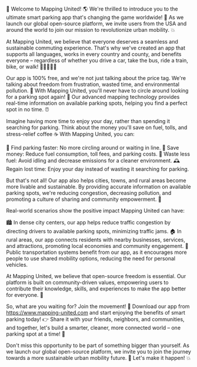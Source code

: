 🎉 Welcome to Mapping United! 🌎 We're thrilled to introduce you to the ultimate smart parking app that's changing the game worldwide! 🚀 As we launch our global open-source platform, we invite users from the USA and around the world to join our mission to revolutionize urban mobility. 💥

At Mapping United, we believe that everyone deserves a seamless and sustainable commuting experience. That's why we've created an app that supports all languages, works in every country and county, and benefits everyone – regardless of whether you drive a car, take the bus, ride a train, bike, or walk! 🚗🚌🚂🚴‍♀️

Our app is 100% free, and we're not just talking about the price tag. We're talking about freedom from frustration, wasted time, and environmental pollution. 💪 With Mapping United, you'll never have to circle around looking for a parking spot again! 📍 Our advanced mapping technology provides real-time information on available parking spots, helping you find a perfect spot in no time. ⏰

Imagine having more time to enjoy your day, rather than spending it searching for parking. Think about the money you'll save on fuel, tolls, and stress-relief coffee ☕️ With Mapping United, you can:

📍 Find parking faster: No more circling around or waiting in line.
💸 Save money: Reduce fuel consumption, toll fees, and parking costs.
🌟 Waste less fuel: Avoid idling and decrease emissions for a cleaner environment.
🕰️ Regain lost time: Enjoy your day instead of wasting it searching for parking.

But that's not all! Our app also helps cities, towns, and rural areas become more livable and sustainable. By providing accurate information on available parking spots, we're reducing congestion, decreasing pollution, and promoting a culture of sharing and community empowerment. 🌆

Real-world scenarios show the positive impact Mapping United can have:

🏙️ In dense city centers, our app helps reduce traffic congestion by directing drivers to available parking spots, minimizing traffic jams.
🏠 In rural areas, our app connects residents with nearby businesses, services, and attractions, promoting local economies and community engagement.
🚌 Public transportation systems benefit from our app, as it encourages more people to use shared mobility options, reducing the need for personal vehicles.

At Mapping United, we believe that open-source freedom is essential. Our platform is built on community-driven values, empowering users to contribute their knowledge, skills, and experiences to make the app better for everyone. 🤝

So, what are you waiting for? Join the movement! 🎉 Download our app from https://www.mapping-united.com and start enjoying the benefits of smart parking today! 👉 Share it with your friends, neighbors, and communities, and together, let's build a smarter, cleaner, more connected world – one parking spot at a time! 🌟

Don't miss this opportunity to be part of something bigger than yourself. As we launch our global open-source platform, we invite you to join the journey towards a more sustainable urban mobility future. 🚀 Let's make it happen! 💥